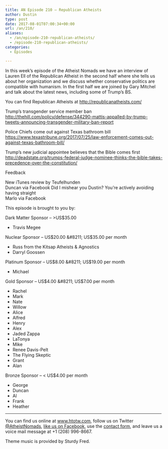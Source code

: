 ```yaml
---
title: AN Episode 210 – Republican Atheists
author: Dustin
type: post
date: 2017-08-01T07:00:34+00:00
url: /an/210/
aliases:
  - /an/episode-210-republican-atheists/
  - /episode-210-republican-atheists/
categories:
  - Episodes

---
```

<div id="buzzsprout-player-10552899"></div><script src="https://www.buzzsprout.com/1983601/10552899-episode-210-republican-atheists.js?container_id=buzzsprout-player-10552899&player=small" type="text/javascript" charset="utf-8"></script>

In this week’s episode of the Atheist Nomads we have an interview of Lauren Ell of the Republican Atheist in the second half where she tells us about her organization and we discuss whether conservative politics are compatible with humanism. In the first half we are joined by Gary Mitchel and talk about the latest news, including some of Trump’s BS.

<!--more-->

You can find Republican Atheists at <http://republicanatheists.com/>

Trump’s transgender service member ban  
<http://thehill.com/policy/defense/344290-mattis-appalled-by-trump-tweets-announcing-transgender-military-ban-report>

Police Chiefs come out against Texas bathroom bill  
<https://www.texastribune.org/2017/07/25/law-enforcement-comes-out-against-texas-bathroom-bill/>

Trump’s new judicial appointee believes that the Bible comes first  
<http://deadstate.org/trumps-federal-judge-nominee-thinks-the-bible-takes-precedence-over-the-constitution/>

Feedback

New iTunes review by Teufelhunden  
Duncan via Facebook Did I mishear you Dustin? You&#8217;re actively avoiding having straight  
Marlo via Facebook

This episode is brought to you by:

Dark Matter Sponsor &#8211; >US$35.00  
* Travis Megee

Nuclear Sponsor &#8211; US$20.00 &#8211; US$35.00 per month  
* Russ from the Kitsap Atheists & Agnostics  
* Darryl Goossen  

Platinum Sponsor &#8211; US$8.00 &#8211; US$19.00 per month  
* Michael  

Gold Sponsor &#8211; US$4.00 &#8211; US$7.00 per month  
* Rachel  
* Mark  
* Nate  
* Willow  
* Alice  
* Alfred  
* Henry  
* Alex  
* Jaded Zappa  
* LaTonya  
* Mike  
* Renee Davis-Pelt  
* The Flying Skeptic  
* Grant  
* Alan  

Bronze Sponsor &#8211; < US$4.00 per month  
* George  
* Duncan  
* Al  
* Frank  
* Heather

<hr width="500" />

You can find us online at <a href="https://www.htotw.com/" target="_blank" rel="noopener">www.htotw.com</a>, follow us on Twitter <a href="https://htotw.com/twitter" target="_blank" rel="noopener">@AtheistNomads</a>, <a href="https://htotw.com/facebook" target="_blank" rel="noopener">like us on Facebook</a>, use the [contact form](https://htotw.com/contact), and leave us a voice mail message at +1 (208) 996-8667.

Theme music is provided by Sturdy Fred.